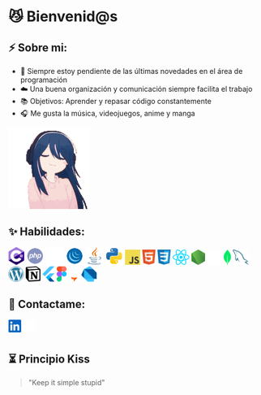 # 😼 Bienvenid@s

## ⚡ Sobre mi:

- 👀 Siempre estoy pendiente de las últimas novedades en el área de programación
- ☁️ Una buena organización y comunicación siempre facilita el trabajo
- 📚 Objetivos: Aprender y repasar código constantemente
- 🎧 Me gusta la música, videojuegos, anime y manga

<p align="left">
<img src="https://github.com/Franb3/Franb3/blob/main/iconos/ai1.gif" alt="ai"/>
</p>

## ✨ Habilidades:

<p align="left">
<img src="https://github.com/Franb3/Franb3/blob/main/iconos/csharp.svg" alt="c#" height="35px"/>
<img src="https://github.com/Franb3/Franb3/blob/main/iconos/php.svg" alt="php" height="35px"/>
<picture>
  <source media="(prefers-color-scheme: dark)" srcset="https://github.com/Franb3/Franb3/blob/main/iconos/Deno_light_dark/Deno_dark.svg" height="35px">
  <source media="(prefers-color-scheme: light)" srcset="https://github.com/Franb3/Franb3/blob/main/iconos/Deno_light_dark/Deno_light.svg" height="35px">
  <img src="https://github.com/Franb3/Franb3/blob/main/iconos/Deno_light_dark/Deno_dark.svg" alt="deno logo" height="35px">
</picture>
<img src="https://github.com/Franb3/Franb3/blob/main/iconos/jquery.svg" alt="jquery" height="35px"/>
<img src="https://github.com/Franb3/Franb3/blob/main/iconos/java.svg" alt="java" height="35px"/>
<img src="https://github.com/Franb3/Franb3/blob/main/iconos/python.svg" alt="python" height="35px"/>
<img src="https://github.com/Franb3/Franb3/blob/main/iconos/javascript.svg" alt="javascript" height="30px"/>
<img src="https://github.com/Franb3/Franb3/blob/main/iconos/html5.svg" alt="html" height="30px"/>
<img src="https://github.com/Franb3/Franb3/blob/main/iconos/css.svg" alt="css" height="30px"/>
<img src="https://github.com/Franb3/Franb3/blob/main/iconos/react.svg" alt="react" height="30px"/>
<img src="https://github.com/Franb3/Franb3/blob/main/iconos/nodejs.svg" alt="node" height="30px"/>
<picture>
  <source media="(prefers-color-scheme: dark)" srcset="https://github.com/Franb3/Franb3/blob/main/iconos/Express.js_light_dark/Express.js_dark.svg" height="30px">
  <source media="(prefers-color-scheme: light)" srcset="https://github.com/Franb3/Franb3/blob/main/iconos/Express.js_light_dark/Express.js_light.svg" height="30px">
  <img src="https://github.com/Franb3/Franb3/blob/main/iconos/Express.js_light_dark/Express.js_dark.svg" alt="express logo" height="30px">
</picture>
<img src="https://github.com/Franb3/Franb3/blob/main/iconos/mongodb.svg" alt="mongo" height="30px"/>
<img src="https://github.com/Franb3/Franb3/blob/main/iconos/mysql.svg" alt="mysql" height="30px"/>
<img src="https://github.com/Franb3/Franb3/blob/main/iconos/wordpress.svg" alt="wordpress" height="30px"/>
<img src="https://github.com/Franb3/Franb3/blob/main/iconos/notion.svg" alt="notion" height="30px"/>
<img src="https://github.com/Franb3/Franb3/blob/main/iconos/flutter.svg" alt="flutter" height="30px"/>
<img src="https://github.com/Franb3/Franb3/blob/main/iconos/figma.svg" alt="figma" height="30px"/>
<picture>
  <source media="(prefers-color-scheme: dark)" srcset="https://github.com/Franb3/Franb3/blob/main/iconos/Astro_light_dark/Astro_dark.svg" height="30px">
  <source media="(prefers-color-scheme: light)" srcset="https://github.com/Franb3/Franb3/blob/main/iconos/Astro_light_dark/Astro_light.svg" height="30px">
  <img src="https://github.com/Franb3/Franb3/blob/main/iconos/Astro_light_dark/Astro_dark.svg" alt="astro logo" height="30px">
</picture>
<img src="https://github.com/Franb3/Franb3/blob/main/iconos/dart.svg" alt="dart" height="30px"/>
</p>

## 🐏 Contactame:

<img href="https://www.linkedin.com/" src="https://github.com/Franb3/Franb3/blob/main/iconos/linkedin.svg" align="left" alt="linkedin" height="25px"/>
<picture>
  <source media="(prefers-color-scheme: dark)" srcset="https://github.com/Franb3/Franb3/blob/main/iconos/Vercel_light_dark/Vercel_dark.svg" height="25px">
  <source media="(prefers-color-scheme: light)" srcset="https://github.com/Franb3/Franb3/blob/main/iconos/Vercel_light_dark/Vercel_light.svg" height="25px">
  <img src="https://github.com/Franb3/Franb3/blob/main/iconos/Vercel_light_dark/Vercel_dark.svg" alt="vercel logo" align="left" height="25px">
</picture>

<br>
<br>

## ⏳ Principio Kiss
> "Keep it simple stupid"

</br>
